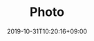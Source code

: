 ---
title: Photo
date: 2019-10-31T10:20:16+09:00
description: Photo Gallery
type: gallery
mode: one-by-one
description: "photo gallery"
images:
  - image: beach.jpg
    caption: beach, women, car
  - image: beautiful.jpg
    caption: beautiful women
  - image: people.jpg
    caption: man
  - image: child.jpg
    caption: child
image: images/feature2/gallery.png
---